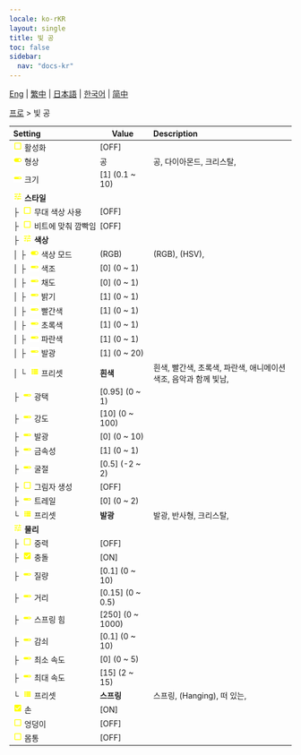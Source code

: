 ```yaml
---
locale: ko-rKR
layout: single
title: 빛 공
toc: false
sidebar:
  nav: "docs-kr"
---
```

[Eng](/dancexr/menu/2025.4/actor/light_ball) | [繁中](/tw/dancexr/menu/2025.4/actor/light_ball) | [日本語](/jp/dancexr/menu/2025.4/actor/light_ball) | [한국어](/kr/dancexr/menu/2025.4/actor/light_ball) | [简中](/zh/dancexr/menu/2025.4/actor/light_ball)

[프로](../menu#프로) > 빛 공



| Setting | Value | Description |
| :--- | --- | :--- |
|<nobr> ![check_off icon](/images/icon/ic_check_off.png)  활성화</nobr>| [OFF] | 
|<nobr> ![toggle_on icon](/images/icon/ic_toggle_on.png)  형상</nobr>| 공 | 공, 다이아몬드, 크리스탈, 
|<nobr> ![slider icon](/images/icon/ic_slider.png)  크기</nobr>| [1] (0.1 ~ 10) | 
|<nobr> ![tune icon](/images/icon/ic_tune.png)  <b>스타일</b></nobr>| | 
|<nobr>├&nbsp; ![check_off icon](/images/icon/ic_check_off.png)  무대 색상 사용</nobr>| [OFF] | 
|<nobr>├&nbsp; ![check_off icon](/images/icon/ic_check_off.png)  비트에 맞춰 깜빡임</nobr>| [OFF] | 
|<nobr>├&nbsp; ![tune icon](/images/icon/ic_tune.png)  <b>색상</b></nobr>| | 
|<nobr>│&nbsp;├&nbsp; ![toggle_on icon](/images/icon/ic_toggle_on.png)  색상 모드</nobr>| (RGB) | (RGB), (HSV), 
|<nobr>│&nbsp;├&nbsp; ![slider icon](/images/icon/ic_slider.png)  색조</nobr>| [0] (0 ~ 1) | 
|<nobr>│&nbsp;├&nbsp; ![slider icon](/images/icon/ic_slider.png)  채도</nobr>| [0] (0 ~ 1) | 
|<nobr>│&nbsp;├&nbsp; ![slider icon](/images/icon/ic_slider.png)  밝기</nobr>| [1] (0 ~ 1) | 
|<nobr>│&nbsp;├&nbsp; ![slider icon](/images/icon/ic_slider.png)  빨간색</nobr>| [1] (0 ~ 1) | 
|<nobr>│&nbsp;├&nbsp; ![slider icon](/images/icon/ic_slider.png)  초록색</nobr>| [1] (0 ~ 1) | 
|<nobr>│&nbsp;├&nbsp; ![slider icon](/images/icon/ic_slider.png)  파란색</nobr>| [1] (0 ~ 1) | 
|<nobr>│&nbsp;├&nbsp; ![slider icon](/images/icon/ic_slider.png)  발광</nobr>| [1] (0 ~ 20) | 
|<nobr>│&nbsp;└&nbsp; ![list icon](/images/icon/ic_list.png)  프리셋</nobr>| **흰색** | 흰색, 빨간색, 초록색, 파란색, 애니메이션 색조, 음악과 함께 빛남,  |
|<nobr>├&nbsp; ![slider icon](/images/icon/ic_slider.png)  광택</nobr>| [0.95] (0 ~ 1) | 
|<nobr>├&nbsp; ![slider icon](/images/icon/ic_slider.png)  강도</nobr>| [10] (0 ~ 100) | 
|<nobr>├&nbsp; ![slider icon](/images/icon/ic_slider.png)  발광</nobr>| [0] (0 ~ 10) | 
|<nobr>├&nbsp; ![slider icon](/images/icon/ic_slider.png)  금속성</nobr>| [1] (0 ~ 1) | 
|<nobr>├&nbsp; ![slider icon](/images/icon/ic_slider.png)  굴절</nobr>| [0.5] (-2 ~ 2) | 
|<nobr>├&nbsp; ![check_off icon](/images/icon/ic_check_off.png)  그림자 생성</nobr>| [OFF] | 
|<nobr>├&nbsp; ![slider icon](/images/icon/ic_slider.png)  트레일</nobr>| [0] (0 ~ 2) | 
|<nobr>└&nbsp; ![list icon](/images/icon/ic_list.png)  프리셋</nobr>| **발광** | 발광, 반사형, 크리스탈,  |
|<nobr> ![tune icon](/images/icon/ic_tune.png)  <b>물리</b></nobr>| | 
|<nobr>├&nbsp; ![check_off icon](/images/icon/ic_check_off.png)  중력</nobr>| [OFF] | 
|<nobr>├&nbsp; ![check_on icon](/images/icon/ic_check_on.png)  충돌</nobr>| [ON] | 
|<nobr>├&nbsp; ![slider icon](/images/icon/ic_slider.png)  질량</nobr>| [0.1] (0 ~ 10) | 
|<nobr>├&nbsp; ![slider icon](/images/icon/ic_slider.png)  거리</nobr>| [0.15] (0 ~ 0.5) | 
|<nobr>├&nbsp; ![slider icon](/images/icon/ic_slider.png)  스프링 힘</nobr>| [250] (0 ~ 1000) | 
|<nobr>├&nbsp; ![slider icon](/images/icon/ic_slider.png)  감쇠</nobr>| [0.1] (0 ~ 10) | 
|<nobr>├&nbsp; ![slider icon](/images/icon/ic_slider.png)  최소 속도</nobr>| [0] (0 ~ 5) | 
|<nobr>├&nbsp; ![slider icon](/images/icon/ic_slider.png)  최대 속도</nobr>| [15] (2 ~ 15) | 
|<nobr>└&nbsp; ![list icon](/images/icon/ic_list.png)  프리셋</nobr>| **스프링** | 스프링, (Hanging), 떠 있는,  |
|<nobr> ![check_on icon](/images/icon/ic_check_on.png)  손</nobr>| [ON] | 
|<nobr> ![check_off icon](/images/icon/ic_check_off.png)  엉덩이</nobr>| [OFF] | 
|<nobr> ![check_off icon](/images/icon/ic_check_off.png)  몸통</nobr>| [OFF] | 

